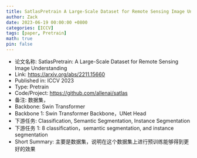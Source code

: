```yaml
---
title: SatlasPretrain A Large-Scale Dataset for Remote Sensing Image Understanding
author: Zack
date: 2023-06-19 00:00:00 +0800
categories: [ICCV]
tags: [paper, Pretrain]
math: true
pin: false
---
```

- 论文名称: SatlasPretrain: A Large-Scale Dataset for Remote Sensing Image Understanding
- Link: https://arxiv.org/abs/2211.15660
- Published in: ICCV 2023
- Type: Pretrain
- Code/Project: https://github.com/allenai/satlas
- 备注: 数据集，
- Backbone: Swin Transformer
- Backbone 1: Swin Transformer Backbone，UNet Head
- 下游任务: Classification, Semantic Segmentation, Instance Segmentation
- 下游任务 1: 8 classification，semantic segmentation, and instance segmentation
- Short Summary: 主要是数据集，说明在这个数据集上进行预训练能够得到更好的效果
